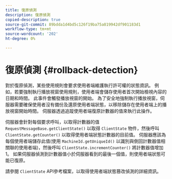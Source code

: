 ```yaml
---
title: 復原偵測
description: 復原偵測
copied-description: true
source-git-commit: 89bdda1d4bd5c126f19ba75a819942df901183d1
workflow-type: tm+mt
source-wordcount: '202'
ht-degree: 0%

---
```



# 復原偵測 {#rollback-detection}

對於復原偵測，某些使用規則會要求使用者端維護執行許可權的狀態資訊。 例如，若要強制執行播放視窗使用規則，使用者端會儲存使用者首次開始檢視內容的日期和時間。 此事件會觸發播放視窗的開始。 為了安全地強制執行播放視窗，伺服器需要確保使用者沒有備份及還原使用者端狀態，以移除儲存在使用者端上的播放視窗開始時間。 伺服器透過追蹤使用者端復原計數器的值來執行此操作。

伺服器會針對每個要求呼叫，以取得計數器的值 `RequestMessageBase.getClientState()` 以取得 `ClientState` 物件，然後呼叫 `ClientState.getCounter()` 以取得使用者端狀態計數器的目前值。 伺服器應該為每個使用者端儲存此值(使用 `MachineId.getUniqueId()` 以識別與倒回計數器值相關聯的使用者端)，然後呼叫 `ClientState.incrementCounter()` 將計數器值增加1。 如果伺服器偵測到計數器值小於伺服器看到的最後一個值，則使用者端狀態可能已復原。

請參閱 `ClientState` API參考檔案，以取得使用者端狀態篡改偵測的詳細資訊。
